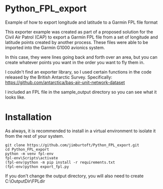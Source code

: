 # Python_FPL_export
Example of how to export longitude and latitude to a Garmin FPL file format

This exporter example was created as part of a proposed solution for the Civil Air Patrol (CAP) to export a Garmin FPL file from a set of longitude and latitude points created by another process.  These files were able to be imported into the Garmin G1000 avionics system.

In this case, they were lines going back and forth over an area, but you can create whatever points you want in the order you want to fly them in.

I couldn't find an exporter library, so I used certain functions in the code released by the British Antarctic Survey.  Specifically:  https://github.com/antarctica/bas-air-unit-network-dataset

I included an FPL file in the sample_output directory so you can see what it looks like.

# Installation

As always, it is recommended to install in a virtual environment to isolate it from the rest of your system.



```
git clone https://github.com/jimburtoft/Python_FPL_export.git
cd Python_FPL_export
python -m venv fpl-env
fpl-env\Scripts\activate
(fpl-env)python -m pip install -r requirements.txt
(fpl-env)python export_fpl.py
```

If you don't change the output directory, you will also need to create C:\OutputDir\FPLdir

